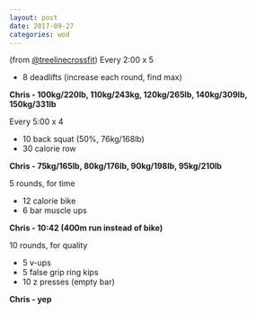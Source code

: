 ```yaml
---
layout: post
date: 2017-09-27
categories: wod
---
```


(from [@treelinecrossfit](http://www.treelinecrossfit.com)) Every 2:00 x 5
- 8 deadlifts (increase each round, find max)

**Chris - <span>100kg/220lb, 110kg/243kg, 120kg/265lb, 140kg/309lb, 150kg/331lb</span>**

Every 5:00 x 4
- 10 back squat (50%, 76kg/168lb)
- 30 calorie row

**Chris - <span>75kg/165lb, 80kg/176lb, 90kg/198lb, 95kg/210lb</span>**

5 rounds, for time
- 12 calorie bike
- 6 bar muscle ups

**Chris - <span>10:42 (400m run instead of bike)</span>**

10 rounds, for quality
- 5 v-ups
- 5 false grip ring kips
- 10 z presses (empty bar)

**Chris - <span>yep</span>**
